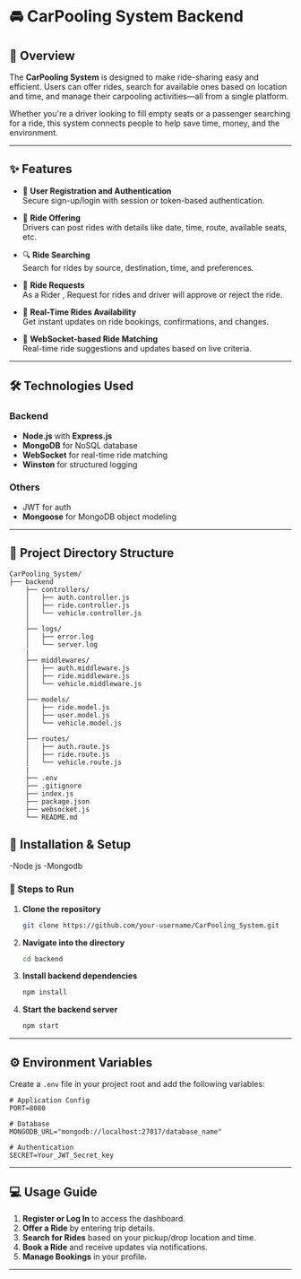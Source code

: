 # 🚘 CarPooling System Backend

## 📖 Overview
The **CarPooling System** is designed to make ride-sharing easy and efficient. Users can offer rides, search for available ones based on location and time, and manage their carpooling activities—all from a single platform.

Whether you're a driver looking to fill empty seats or a passenger searching for a ride, this system connects people to help save time, money, and the environment.

---

## ✨ Features

- 🔐 **User Registration and Authentication**  
  Secure sign-up/login with session or token-based authentication.

- 🚗 **Ride Offering**  
  Drivers can post rides with details like date, time, route, available seats, etc.

- 🔍 **Ride Searching**  
  Search for rides by source, destination, time, and preferences.

- 📅 **Ride Requests**  
  As a Rider , Request for rides and driver will approve or reject the ride.

- 🔔 **Real-Time Rides Availability**  
  Get instant updates on ride bookings, confirmations, and changes.

- 💬 **WebSocket-based Ride Matching**  
  Real-time ride suggestions and updates based on live criteria.

---

## 🛠️ Technologies Used

### Backend
- **Node.js** with **Express.js**
- **MongoDB** for NoSQL database
- **WebSocket** for real-time ride matching
- **Winston** for structured logging

### Others
- JWT for auth
- **Mongoose** for MongoDB object modeling

---

## 📁 Project Directory Structure
```
CarPooling_System/
├── backend
    ├── controllers/
    │   ├── auth.controller.js
    │   ├── ride.controller.js        
    │   └── vehicle.controller.js     
    │
    ├── logs/
    │   ├── error.log 
    │   └── server.log
    |
    ├── middlewares/
    │   ├── auth.middleware.js 
    │   ├── ride.middleware.js
    │   └── vehicle.middleware.js
    │
    ├── models/
    │   ├── ride.model.js         
    │   ├── user.model.js              
    │   └── vehicle.model.js          
    │
    ├── routes/
    │   ├── auth.route.js     
    │   ├── ride.route.js       
    │   └── vehicle.route.js     
    |
    ├── .env                  
    ├── .gitignore           
    ├── index.js 
    ├── package.json 
    ├── websocket.js
    └── README.md   
```

## 🚀 Installation & Setup

-Node js 
-Mongodb 

### 🔧 Steps to Run

1. **Clone the repository**  
    ```bash
    git clone https://github.com/your-username/CarPooling_System.git
    ```

2. **Navigate into the directory**  
    ```bash
    cd backend
    ```

3. **Install backend dependencies**  
    ```bash
    npm install
    ```

4. **Start the backend server**  
    ```bash
    npm start
    ```

---
## ⚙️ Environment Variables

Create a `.env` file in your project root and add the following variables:

```env
# Application Config
PORT=8080

# Database
MONGODB_URL="mongodb://localhost:27017/database_name"

# Authentication
SECRET=Your_JWT_Secret_key
```

---

## 💻 Usage Guide

1. **Register or Log In** to access the dashboard.
2. **Offer a Ride** by entering trip details.
3. **Search for Rides** based on your pickup/drop location and time.
4. **Book a Ride** and receive updates via notifications.
5. **Manage Bookings** in your profile.

---

